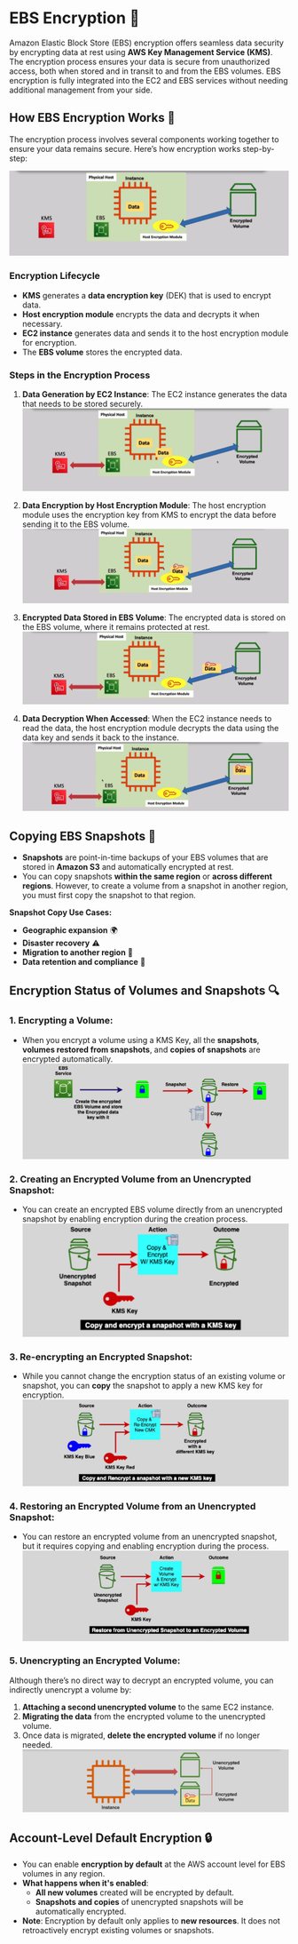# **EBS Encryption 🔐**

Amazon Elastic Block Store (EBS) encryption offers seamless data security by encrypting data at rest using **AWS Key Management Service (KMS)**. The encryption process ensures your data is secure from unauthorized access, both when stored and in transit to and from the EBS volumes. EBS encryption is fully integrated into the EC2 and EBS services without needing additional management from your side.

## **How EBS Encryption Works 🔄**

The encryption process involves several components working together to ensure your data remains secure. Here’s how encryption works step-by-step:

![EBS Encryption Lifecycle](images/ebs-encryption.png)

### **Encryption Lifecycle**

- **KMS** generates a **data encryption key** (DEK) that is used to encrypt data.
- **Host encryption module** encrypts the data and decrypts it when necessary.
- **EC2 instance** generates data and sends it to the host encryption module for encryption.
- The **EBS volume** stores the encrypted data.

### **Steps in the Encryption Process**

1. **Data Generation by EC2 Instance**: The EC2 instance generates the data that needs to be stored securely.
   ![Step 1: EC2 sends data to host encryption module](images/ebs-encryption-1.png)

2. **Data Encryption by Host Encryption Module**: The host encryption module uses the encryption key from KMS to encrypt the data before sending it to the EBS volume.
   ![Step 2: Host encryption module encrypts data](images/ebs-encryption-2.png)

3. **Encrypted Data Stored in EBS Volume**: The encrypted data is stored on the EBS volume, where it remains protected at rest.
   ![Step 3: Encrypted data sent to EBS volume](images/ebs-encryption-3.png)

4. **Data Decryption When Accessed**: When the EC2 instance needs to read the data, the host encryption module decrypts the data using the data key and sends it back to the instance.
   ![Step 4: Decrypted data sent to EC2 instance](images/ebs-encryption-4.png)

## **Copying EBS Snapshots 📸**

- **Snapshots** are point-in-time backups of your EBS volumes that are stored in **Amazon S3** and automatically encrypted at rest.
- You can copy snapshots **within the same region** or **across different regions**. However, to create a volume from a snapshot in another region, you must first copy the snapshot to that region.

**Snapshot Copy Use Cases:**

- **Geographic expansion** 🌍
- **Disaster recovery** ⚠️
- **Migration to another region** 🚚
- **Data retention and compliance** 📜

## **Encryption Status of Volumes and Snapshots 🔍**

### **1. Encrypting a Volume:**

- When you encrypt a volume using a KMS Key, all the **snapshots**, **volumes restored from snapshots**, and **copies of snapshots** are encrypted automatically.  
  ![Create Encrypted EBS Volume](images/ebs-encryption-use-case-1.png)

### **2. Creating an Encrypted Volume from an Unencrypted Snapshot:**

- You can create an encrypted EBS volume directly from an unencrypted snapshot by enabling encryption during the creation process.  
  ![Copy and Encrypt an Unencrypted Snapshot](images/ebs-encryption-use-case-2.png)

### **3. Re-encrypting an Encrypted Snapshot:**

- While you cannot change the encryption status of an existing volume or snapshot, you can **copy** the snapshot to apply a new KMS key for encryption.  
  ![Re-encrypt Snapshot with New KMS Key](images/ebs-encryption-use-case-3.png)

### **4. Restoring an Encrypted Volume from an Unencrypted Snapshot:**

- You can restore an encrypted volume from an unencrypted snapshot, but it requires copying and enabling encryption during the process.  
  ![Restore from Unencrypted Snapshot](images/ebs-encryption-use-case-4.png)

### **5. Unencrypting an Encrypted Volume:**

Although there’s no direct way to decrypt an encrypted volume, you can indirectly unencrypt a volume by:

1. **Attaching a second unencrypted volume** to the same EC2 instance.
2. **Migrating the data** from the encrypted volume to the unencrypted volume.
3. Once data is migrated, **delete the encrypted volume** if no longer needed.  
   ![Process of Unencrypting Volume](images/ebs-encryption-use-case-5.png)

## **Account-Level Default Encryption 🔒**

- You can enable **encryption by default** at the AWS account level for EBS volumes in any region.
- **What happens when it's enabled**:
  - **All new volumes** created will be encrypted by default.
  - **Snapshots and copies** of unencrypted snapshots will be automatically encrypted.
- **Note**: Encryption by default only applies to **new resources**. It does not retroactively encrypt existing volumes or snapshots.
